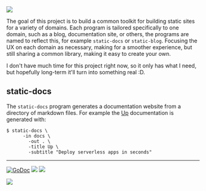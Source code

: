 <img src="http://tjholowaychuk.com:6000/svg/title/STATIC/ANTI FRAMEWORK">

The goal of this project is to build a common toolkit for building static sites for a variety of domains. Each program is tailored specifically to one domain, such as a blog, documentation site, or others, the programs are named to reflect this, for example `static-docs` or `static-blog`. Focusing the UX on each domain as necessary, making for a smoother experience, but still sharing a common library, making it easy to create your own.

I don't have much time for this project right now, so it only has what I need, but hopefully long-term it'll turn into something real :D.

## static-docs

The `static-docs` program generates a documentation website from a directory of markdown files. For example the [Up](https://apex.github.io/up/) documentation is generated with:

```
$ static-docs \
	  -in docs \
		-out . \
		-title Up \
		-subtitle "Deploy serverless apps in seconds"
```

---

[![GoDoc](https://godoc.org/github.com/apex/static?status.svg)](https://godoc.org/github.com/apex/static)
![](https://img.shields.io/badge/license-MIT-blue.svg)
![](https://img.shields.io/badge/status-stable-green.svg)

<a href="https://apex.sh"><img src="http://tjholowaychuk.com:6000/svg/sponsor"></a>
